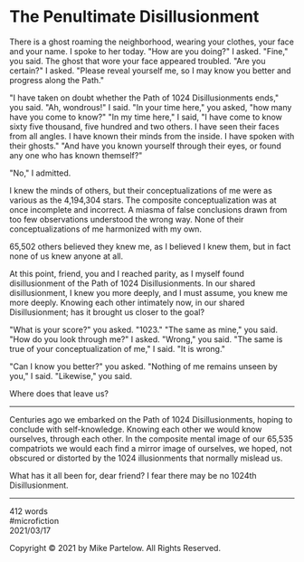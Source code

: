 # The Penultimate Disillusionment 

There is a ghost roaming the neighborhood, wearing your clothes, your face and your name. I spoke to her today. "How are you doing?" I asked. "Fine," you said. The ghost that wore your face appeared troubled. "Are you certain?" I asked. "Please reveal yourself me, so I may know you better and progress along the Path."

"I have taken on doubt whether the Path of 1024 Disillusionments ends," you said. "Ah, wondrous!" I said. "In your time here," you asked, "how many have you come to know?" "In my time here," I said, "I have come to know sixty five thousand, five hundred and two others. I have seen their faces from all angles. I have known their minds from the inside. I have spoken with their ghosts." "And have you known yourself through their eyes, or found any one who has known themself?"

"No," I admitted.

I knew the minds of others, but their conceptualizations of me were as various as the 4,194,304 stars. The composite conceptualization was at once incomplete and incorrect. A miasma of false conclusions drawn from too few observations understood the wrong way. None of their conceptualizations of me harmonized with my own.

65,502 others believed they knew me, as I believed I knew them, but in fact none of us knew anyone at all.

At this point, friend, you and I reached parity, as I myself found disillusionment of the Path of 1024 Disillusionments. In our shared disillusionment, I knew you more deeply, and I must assume, you knew me more deeply. Knowing each other intimately now, in our shared Disillusionment; has it brought us closer to the goal?

"What is your score?" you asked. "1023." "The same as mine," you said. "How do you look through me?" I asked. "Wrong," you said. "The same is true of your conceptualization of me," I said. "It is wrong."

"Can I know you better?" you asked. "Nothing of me remains unseen by you," I said. "Likewise," you said.

Where does that leave us?

---

Centuries ago we embarked on the Path of 1024 Disillusionments, hoping to conclude with self-knowledge. Knowing each other we would know ourselves, through each  other. In the composite mental image of our 65,535 compatriots we would each find a mirror image of ourselves, we hoped, not obscured or distorted by the 1024 illusionments that normally mislead us.

What has it all been for, dear friend? I fear there may be no 1024th Disillusionment.

---

412 words  
#microfiction  
2021/03/17  

Copyright © 2021 by Mike Partelow. All Rights Reserved.  
